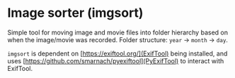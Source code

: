# Image sorter (imgsort)

Simple tool for moving image and movie files into folder hierarchy based on when the image/movie was recorded. Folder structure: `year` -> `month` -> `day`.

`imgsort` is dependent on [https://exiftool.org/](ExifTool) being installed, and uses [https://github.com/smarnach/pyexiftool](PyExifTool) to interact with ExifTool.

